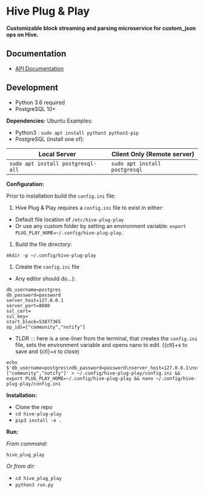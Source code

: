 # Hive Plug & Play

**Customizable block streaming and parsing microservice for custom_json ops on Hive.**


## Documentation

- [API Documentation](/docs/api/api.md)

## Development

- Python 3.6 required
- PostgreSQL 10+

**Dependencies:**
Ubuntu Examples:
- Python3 : `sudo apt install python3 python3-pip`
- PostgreSQL (install one of):

| Local Server  | Client Only (Remote server) |
| ------------- | ------------- |
| ```sudo apt install postgresql-all```  | ```sudo apt install postgresql```  |

**Configuration:**

Prior to installation build the `config.ini` file: 

1) Hive Plug & Play requires a `config.ini` file to exist in either:
  - Default file location of `/etc/hive-plug-play` 
  - Or use any custom folder by setting an environment variable: `export PLUG_PLAY_HOME=~/.config/hive-plug-play`.

1) Build the file directory:
```
mkdir -p ~/.config/hive-plug-play
```
1) Create the `config.ini` file 
  - Any editor should do...):
```
db_username=postgres
db_password=password
server_host=127.0.0.1
server_port=8080
ssl_cert=
ssl_key=
start_block=53877365
op_ids=["community","notify"]
```
 - TLDR ::: here is a one-liner from the terminal, that creates the `config.ini` file, sets the environment variable and opens nano to edit. ({ctl}+s to save and {ctl}+x to close)
```
echo $'db_username=postgres\ndb_password=password\nserver_host=127.0.0.1\nssl_cert=\nssl_key=\nstart_block=53877365\nop_ids=["community","notify"]' > ~/.config/hive-plug-play/config.ini && export PLUG_PLAY_HOME=~/.config/hive-plug-play && nano ~/.config/hive-plug-play/config.ini
```

**Installation:**

- Clone the repo
- `cd hive-plug-play`
- `pip3 install -e .`

**Run:**

*From command:*

`hive_plug_play`

*Or from dir:*

- `cd hive_plug_play`
- `python3 run.py`
